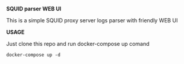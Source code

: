 **SQUID parser WEB UI**

This is a simple SQUID proxy server logs parser with friendly WEB UI

**USAGE**

Just clone this repo and run docker-compose up comand

```
docker-compose up -d
```
